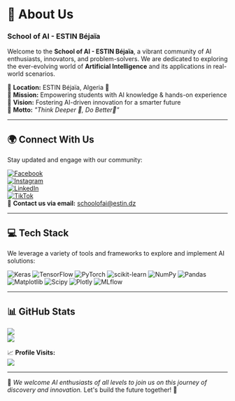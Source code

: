 # 🚀 About Us

### **School of AI - ESTIN Béjaïa**
Welcome to the **School of AI - ESTIN Béjaïa**, a vibrant community of AI enthusiasts, innovators, and problem-solvers. We are dedicated to exploring the ever-evolving world of **Artificial Intelligence** and its applications in real-world scenarios.

🔹 **Location:** ESTIN Béjaïa, Algeria 📍  
🔹 **Mission:** Empowering students with AI knowledge & hands-on experience  
🔹 **Vision:** Fostering AI-driven innovation for a smarter future  
🔹 **Motto:** *"Think Deeper 🧠, Do Better🤖"*  

---
## 🌍 Connect With Us
Stay updated and engage with our community:

[![Facebook](https://img.shields.io/badge/Facebook-%231877F2.svg?style=for-the-badge&logo=Facebook&logoColor=white)](https://www.facebook.com/profile.php?id=100086557760208)  
[![Instagram](https://img.shields.io/badge/Instagram-%23E4405F.svg?style=for-the-badge&logo=Instagram&logoColor=white)](https://instagram.com/soai_bejaia)  
[![LinkedIn](https://img.shields.io/badge/LinkedIn-%230077B5.svg?style=for-the-badge&logo=linkedin&logoColor=white)](https://www.linkedin.com/company/school-of-ai-b%C3%A9jaia/posts/?feedView=all)  
[![TikTok](https://img.shields.io/badge/TikTok-%23000000.svg?style=for-the-badge&logo=TikTok&logoColor=white)](https://tiktok.com/@soai_bejaia)  
📩 **Contact us via email:** [schoolofai@estin.dz](mailto:schoolofai@estin.dz)

---
## 💻 Tech Stack
We leverage a variety of tools and frameworks to explore and implement AI solutions:

![Keras](https://img.shields.io/badge/Keras-%23D00000.svg?style=for-the-badge&logo=Keras&logoColor=white)
![TensorFlow](https://img.shields.io/badge/TensorFlow-%23FF6F00.svg?style=for-the-badge&logo=TensorFlow&logoColor=white)
![PyTorch](https://img.shields.io/badge/PyTorch-%23EE4C2C.svg?style=for-the-badge&logo=PyTorch&logoColor=white)
![scikit-learn](https://img.shields.io/badge/scikit--learn-%23F7931E.svg?style=for-the-badge&logo=scikit-learn&logoColor=white)
![NumPy](https://img.shields.io/badge/numpy-%23013243.svg?style=for-the-badge&logo=numpy&logoColor=white)
![Pandas](https://img.shields.io/badge/pandas-%23150458.svg?style=for-the-badge&logo=pandas&logoColor=white)
![Matplotlib](https://img.shields.io/badge/Matplotlib-%23ffffff.svg?style=for-the-badge&logo=Matplotlib&logoColor=black)
![Scipy](https://img.shields.io/badge/SciPy-%230C55A5.svg?style=for-the-badge&logo=scipy&logoColor=white)
![Plotly](https://img.shields.io/badge/Plotly-%233F4F75.svg?style=for-the-badge&logo=plotly&logoColor=white)
![MLflow](https://img.shields.io/badge/mlflow-%23d9ead3.svg?style=for-the-badge&logo=numpy&logoColor=blue)

---
## 📊 GitHub Stats

![](https://github-readme-stats.vercel.app/api?username=soaibejaia&theme=dark&hide_border=false&include_all_commits=true&count_private=true)  
![](https://github-readme-stats.vercel.app/api/top-langs/?username=soaibejaia&theme=dark&hide_border=false&include_all_commits=true&count_private=true&layout=compact)

📈 **Profile Visits:**  
[![](https://visitcount.itsvg.in/api?id=soaibejaia&icon=1&color=1)](https://visitcount.itsvg.in)

---

🌟 *We welcome AI enthusiasts of all levels to join us on this journey of discovery and innovation.* Let's build the future together! 🚀

